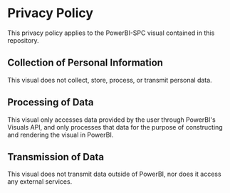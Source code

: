 # Privacy Policy

This privacy policy applies to the PowerBI-SPC visual contained in this repository.

## Collection of Personal Information

This visual does not collect, store, process, or transmit personal data.

## Processing of Data

This visual only accesses data provided by the user through PowerBI's Visuals API, and only processes that data for the purpose of constructing and rendering the visual in PowerBI.

## Transmission of Data

This visual does not transmit data outside of PowerBI, nor does it access any external services.
